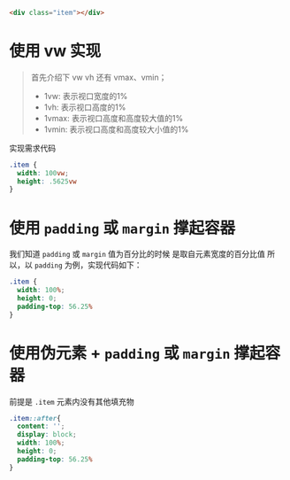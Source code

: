 ```html
<div class="item"></div>
```
# 使用 vw 实现

> 首先介绍下 vw vh 还有 vmax、vmin；
> - 1vw: 表示视口宽度的1%
> - 1vh: 表示视口高度的1%
> - 1vmax: 表示视口高度和高度较大值的1%
> - 1vmin: 表示视口高度和高度较大小值的1%

实现需求代码
```css
.item {
  width: 100vw;
  height: .5625vw
}
```

# 使用 `padding` 或 `margin` 撑起容器
我们知道 `padding` 或 `margin` 值为百分比的时候 是取自元素宽度的百分比值
所以，以 `padding` 为例，实现代码如下：
```css
.item {
  width: 100%;
  height: 0;
  padding-top: 56.25%
}
```
# 使用伪元素 + `padding` 或 `margin` 撑起容器
前提是 `.item` 元素内没有其他填充物
```css
.item::after{
  content: '';
  display: block;
  width: 100%;
  height: 0;
  padding-top: 56.25%
}
```